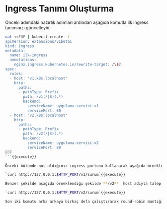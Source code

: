# Ingress Tanımı Oluşturma

Önceki adımdaki hazırlık adımları ardından aşağıda komutla ilk ingress tanımınızı güncelleyin;

```bash
cat <<EOF | kubectl create -f -
apiVersion: extensions/v1beta1
kind: Ingress
metadata:
  name: ilk-ingress
  annotations:
    nginx.ingress.kubernetes.io/rewrite-target: /\$2
spec:
  rules:
  - host: "v1.k8s.localhost"
    http:
      paths:
      - pathType: Prefix
        path: /v1(/|$)(.*)
        backend:
          serviceName: uygulama-servisi-v1
          servicePort: 80
  - host: "v2.k8s.localhost"
    http:
      paths:
      - pathType: Prefix
        path: /v2(/|$)(.*)
        backend:
          serviceName: uygulama-servisi-v2
          servicePort: 80
EOF
```{{execute}}

Önceki bölümde not aldığınız ingress portunu kullanarak aşağıda örneklendiği şekilde **/v1** alt dizinine talep gönderin;

`curl http://127.0.0.1:$HTTP_PORT/v1/surum`{{execute}}

Benzer şekilde aşağıda örneklendiği şekilde **/v2**  host adıyla talep gönderin;

`curl http://127.0.0.1:$HTTP_PORT/v2/surum`{{execute}}

Son iki komutu arka arkaya birkaç defa çalıştırarak round-robin mantığı ile deployment’a ait tüm pod’lardan yanıt geldiğini teyit edin.